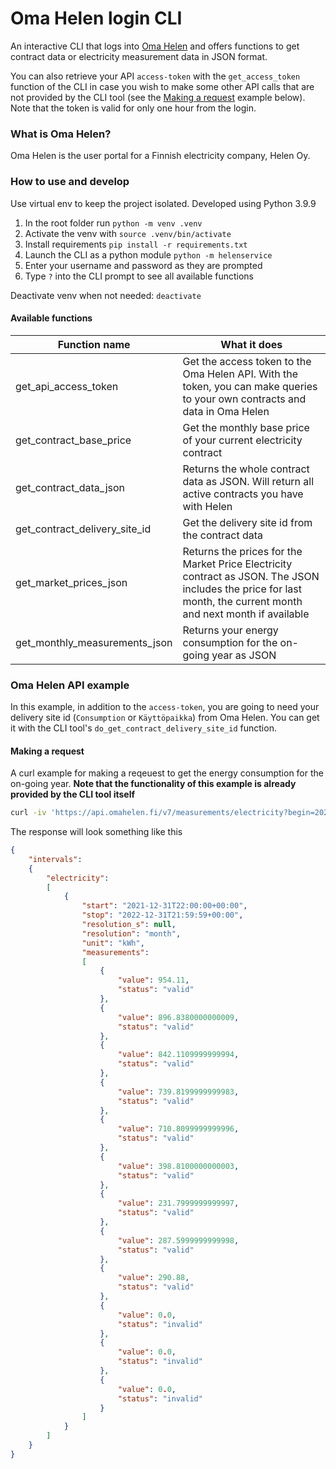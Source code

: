 # Oma Helen login CLI

An interactive CLI that logs into [Oma Helen](https://www.helen.fi/kirjautuminen) and offers functions to get contract data or electricity measurement data in JSON format.

You can also retrieve your API `access-token` with the `get_access_token` function of the CLI in case you wish to make some other API calls that are not provided by the CLI tool (see the [Making a request](#making-a-request) example below). Note that the token is valid for only one hour from the login.

### What is Oma Helen?

Oma Helen is the user portal for a Finnish electricity company, Helen Oy.

### How to use and develop

Use virtual env to keep the project isolated. Developed using Python 3.9.9

1. In the root folder run `python -m venv .venv`
2. Activate the venv with `source .venv/bin/activate`
3. Install requirements `pip install -r requirements.txt`
4. Launch the CLI as a python module `python -m helenservice`
5. Enter your username and password as they are prompted
6. Type `?` into the CLI prompt to see all available functions

Deactivate venv when not needed: `deactivate`

#### Available functions

| Function name                 | What it does |
|-------------------------------|--------------|
| get_api_access_token          | Get the access token to the Oma Helen API. With the token, you can make queries to your own contracts and data in Oma Helen |
| get_contract_base_price       | Get the monthly base price of your current electricity contract |
| get_contract_data_json        | Returns the whole contract data as JSON. Will return all active contracts you have with Helen |
| get_contract_delivery_site_id | Get the delivery site id from the contract data |
| get_market_prices_json        | Returns the prices for the Market Price Electricity contract as JSON. The JSON includes the price for last month, the current month and next month if available |
| get_monthly_measurements_json | Returns your energy consumption for the on-going year as JSON |

### Oma Helen API example

In this example, in addition to the `access-token`, you are going to need your delivery site id (`Consumption` or `Käyttöpaikka`) from Oma Helen. You can get it with the CLI tool's `do_get_contract_delivery_site_id` function.

#### Making a request

A curl example for making a reqeuest to get the energy consumption for the on-going year. **Note that the functionality of this example is already provided by the CLI tool itself**
```bash
curl -iv 'https://api.omahelen.fi/v7/measurements/electricity?begin=2021-12-31T22:00:00.000Z&end=2022-12-31T21:59:59.999Z&resolution=month&delivery_site_id=<YOUR-DELIVERY-SITE-ID>&allow_transfer=true' -H 'User-Agent: Mozilla/5.0' -H 'Accept: application/json' -H 'Accept-Language: en-US,en;q=0.5' -H 'Accept-Encoding: gzip, deflate, br' -H 'Authorization: Bearer <YOUR-ACCESS-TOKEN>' -H 'Origin: https://web.omahelen.fi' -H 'Connection: keep-alive' -H 'Sec-Fetch-Dest: empty' -H 'Sec-Fetch-Mode: cors' -H 'Sec-Fetch-Site: same-site' -H 'TE: trailers'
```

The response will look something like this
```json
{
    "intervals":
    {
        "electricity":
        [
            {
                "start": "2021-12-31T22:00:00+00:00",
                "stop": "2022-12-31T21:59:59+00:00",
                "resolution_s": null,
                "resolution": "month",
                "unit": "kWh",
                "measurements":
                [
                    {
                        "value": 954.11,
                        "status": "valid"
                    },
                    {
                        "value": 896.8380000000009,
                        "status": "valid"
                    },
                    {
                        "value": 842.1109999999994,
                        "status": "valid"
                    },
                    {
                        "value": 739.8199999999983,
                        "status": "valid"
                    },
                    {
                        "value": 710.8099999999996,
                        "status": "valid"
                    },
                    {
                        "value": 398.8100000000003,
                        "status": "valid"
                    },
                    {
                        "value": 231.7999999999997,
                        "status": "valid"
                    },
                    {
                        "value": 287.5999999999998,
                        "status": "valid"
                    },
                    {
                        "value": 290.88,
                        "status": "valid"
                    },
                    {
                        "value": 0.0,
                        "status": "invalid"
                    },
                    {
                        "value": 0.0,
                        "status": "invalid"
                    },
                    {
                        "value": 0.0,
                        "status": "invalid"
                    }
                ]
            }
        ]
    }
}
```
